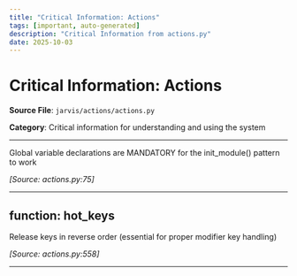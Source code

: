 ```yaml
---
title: "Critical Information: Actions"
tags: [important, auto-generated]
description: "Critical Information from actions.py"
date: 2025-10-03
---
```


# Critical Information: Actions

**Source File**: `jarvis/actions/actions.py`

**Category**: Critical information for understanding and using the system

---

<a id="general-1"></a>

Global variable declarations are MANDATORY for the init_module() pattern to work

*[Source: actions.py:75]*

---

## function: hot_keys

<a id="function:-hot_keys-1"></a>

Release keys in reverse order (essential for proper modifier key handling)

*[Source: actions.py:558]*

---
